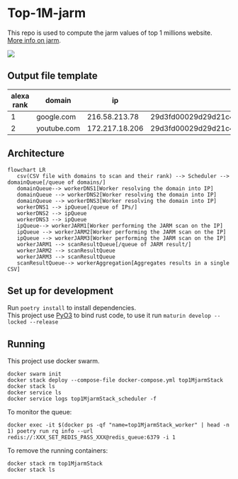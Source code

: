 # Top-1M-jarm
This repo is used to compute the jarm values of top 1 millions website.  
[More info on jarm](https://engineering.salesforce.com/easily-identify-malicious-servers-on-the-internet-with-jarm-e095edac525a/).

![](https://img.shields.io/badge/status-work%20in%20progress-orange?style=for-the-badge)
## Output file template
| alexa rank | domain      | ip             | JARM hash                                                      |
|------------|-------------|----------------|----------------------------------------------------------------|
| 1          | google.com  | 216.58.213.78  | 29d3fd00029d29d21c42d43d00041df48f145f65c66577d0b01ecea881c1ba |
| 2          | youtube.com | 172.217.18.206 | 29d3fd00029d29d21c42d43d00041df48f145f65c66577d0b01ecea881c1ba |

## Architecture
```mermaid
flowchart LR
   csv(CSV file with domains to scan and their rank) --> Scheduler --> domainQueue[/queue of domains/]
   domainQueue--> workerDNS1[Worker resolving the domain into IP] 
   domainQueue --> workerDNS2[Worker resolving the domain into IP]
   domainQueue --> workerDNS3[Worker resolving the domain into IP]
   workerDNS1 --> ipQueue[/queue of IPs/]
   workerDNS2 --> ipQueue
   workerDNS3 --> ipQueue
   ipQueue--> workerJARM1[Worker performing the JARM scan on the IP] 
   ipQueue --> workerJARM2[Worker performing the JARM scan on the IP]
   ipQueue --> workerJARM3[Worker performing the JARM scan on the IP]
   workerJARM1 --> scanResultQueue[/queue of JARM result/]
   workerJARM2 --> scanResultQueue
   workerJARM3 --> scanResultQueue
   scanResultQueue--> workerAggregation[Aggregates results in a single CSV]
```

## Set up for development
Run `poetry install` to install dependencies.  
This project use [PyO3](https://github.com/PyO3/pyo3) to bind rust code, to use it run `maturin develop --locked --release`  

## Running
This project use docker swarm.
```shell
docker swarm init
docker stack deploy --compose-file docker-compose.yml top1MjarmStack
docker stack ls
docker service ls
docker service logs top1MjarmStack_scheduler -f
```

To monitor the queue:
```shell
docker exec -it $(docker ps -qf "name=top1MjarmStack_worker" | head -n 1) poetry run rq info --url redis://:XXX_SET_REDIS_PASS_XXX@redis_queue:6379 -i 1
```

To remove the running containers:
```shell
docker stack rm top1MjarmStack
docker stack ls
```